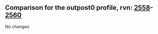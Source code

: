 ## Comparison for the outpost0 profile, rvn: [2558](https://github.com/PRO100KatYT/FortniteProfileRevisions/tree/main/profiles/outpost0/2558%20outpost0.json)-[2560](https://github.com/PRO100KatYT/FortniteProfileRevisions/tree/main/profiles/outpost0/2560%20outpost0.json)

No changes
